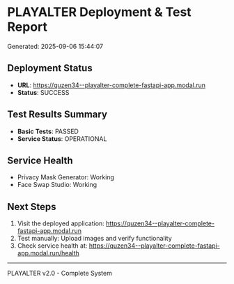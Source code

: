 # PLAYALTER Deployment & Test Report
Generated: 2025-09-06 15:44:07

## Deployment Status
- **URL**: https://quzen34--playalter-complete-fastapi-app.modal.run
- **Status**: SUCCESS

## Test Results Summary
- **Basic Tests**: PASSED
- **Service Status**: OPERATIONAL

## Service Health
- Privacy Mask Generator: Working
- Face Swap Studio: Working

## Next Steps
1. Visit the deployed application: https://quzen34--playalter-complete-fastapi-app.modal.run
2. Test manually: Upload images and verify functionality
3. Check service health at: https://quzen34--playalter-complete-fastapi-app.modal.run/health

---
PLAYALTER v2.0 - Complete System
